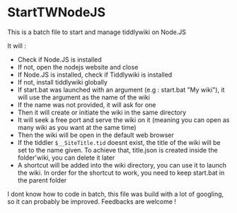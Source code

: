 # StartTWNodeJS
This is a batch file to start and manage tiddlywiki on Node.JS

It will :

* Check if Node.JS is installed
* If not, open the nodejs website and close
* If Node.JS is installed, check if Tiddlywiki is installed
* If not, install tiddlywiki globally
* If start.bat was launched with an argument (e.g : start.bat "My wiki"), it will use the argument as the name of the wiki
* If the name was not provided, it will ask for one
* Then it will create or initiate the wiki in the same directory
* It will seek a free port and serve the wiki on it (meaning you can open as many wiki as you want at the same time)
* Then the wiki will be open in the default web browser
* If the tiddler `$__SiteTitle.tid` doesnt exist, the title of the wiki will be set to the name given. To achieve that, title.json is created inside the folder'wiki, you can delete it later
* A shortcut will be added into the wiki directory, you can use it to launch the wiki. In order for the shortcut to work, you need to keep start.bat in the parent folder

I dont know how to code in batch, this file was build with a lot of googling, so it can probably be improved. 
Feedbacks are welcome !
